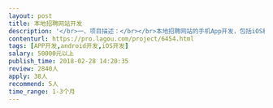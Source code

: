 ```yaml
---                
layout: post       
title: 本地招聘网站开发           
description: '</br>一、项目描述：</br></br>本地招聘网站的手机App开发，包括iOS和Android两端。已有PC网站和手机网站，已上线运营很久。</br></br>二、主要功能点：</br></br>基础的招聘网站功能</br></br>三、可参考产品：</br></br>智联、拉钩等</br></br>四、人员要求：</br></br>1、有App产品的开发经验；</br>2、手机和电脑是用.net开发，SQLserver数据库；</br>3、良好的沟通能力和契约精神。</br>'     
contenturl: https://pro.lagou.com/project/6454.html      
tags: [APP开发,android开发,iOS开发]            
salary: 50000元以上          
publish_time: 2018-02-28 14:20:35         
review: 2840人                   
apply: 38人                   
recommend: 5人                   
time_range: 1-3个月              
---                 
```

